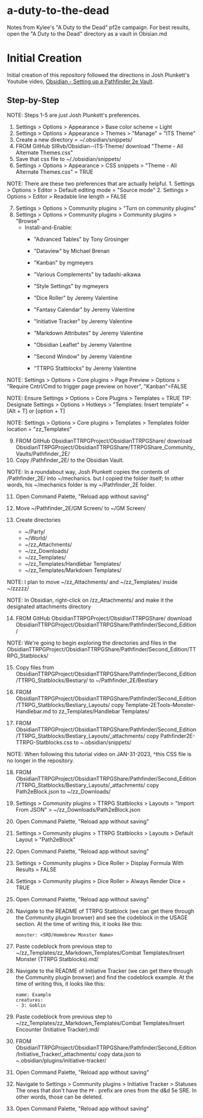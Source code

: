 # a-duty-to-the-dead
Notes from Kylee's "A Duty to the Dead" pf2e campaign. For best results, open the "A Duty to the Dead" directory as a vault in Obisian.md

# Initial Creation
Initial creation of this repository followed the directions in Josh Plunkett's Youtube video, [Obsidian - Setting up a Pathfinder 2e Vault](https://youtu.be/-gJZe9BN9pU).

## Step-by-Step
NOTE: Steps 1-5 are just Josh Plunkett's preferences.
1. Settings > Options > Appearance > Base color scheme = Light
2. Settings > Options > Appearance > Themes > "Manage" = "ITS Theme"
3. Create a new directory = ~/.obsidian/snippets/
4. FROM GitHub SIRvb/Obsidian--ITS-Theme/ download "Theme - All Alternate Themes.css"
5. Save that css file to ~/./obsidian/snippets/
6. Settings > Options > Appearance > CSS snippets > "Theme - All Alternate Themes.css" = TRUE

NOTE: There are these two preferences that are actually helpful.
    1. Settings > Options > Editor > Default editing mode = "Source mode"
    2. Settings > Options > Editor > Readable line length = FALSE

7. Settings > Options > Community plugins > "Turn on community plugins"
8. Settings > Options > Community plugins > Community plugins > "Browse"
    - Install-and-Enable:
        - "Advanced Tables" by Tony Grosinger
        - "Dataview" by Michael Brenan
        - "Kanban" by mgmeyers
        - "Various Complements" by tadashi-aikawa
        -  "Style Settings" by mgmeyers

        - "Dice Roller" by Jeremy Valentine
        - "Fantasy Calendar" by Jeremy Valentine
        - "Initiative Tracker" by Jeremy Valentine
        - "Markdown Attributes" by Jeremy Valentine
        - "Obsidian Leaflet" by Jeremy Valentine
        - "Second Window" by Jeremy Valentine
        - "TTRPG Statblocks" by Jeremy Valentine

NOTE: Settings > Options > Core plugins > Page Preview > Options > "Require Cntrl/Cmd to trigger page preview on hover", "Kanban"=FALSE

NOTE: Ensure Settings > Options > Core Plugins > Templates = TRUE
TIP: Designate Settings > Options > Hotkeys > "Templates: Insert template" = [Alt + T] or [option + T]

NOTE: Settings > Options > Core plugins > Templates > Templates folder location = "zz_Templates"

9. FROM
    GitHub
        ObsidianTTRPGProject/ObsidianTTRPGShare/
    download
        ObsidianTTRPGProject/ObsidianTTRPGShare/TTRPGShare_Community_Vaults/Pathfinder_2E/
10. Copy /Pathfinder_2E/ to the Obsidian Vault.

NOTE: In a roundabout way, Josh Plunkett copies the contents of /Pathfinder_2E/ into ~/mechanics. but I copied the folder itself; In other words, his ~/mechanics folder is my ~/Pathfinder_2E folder.

11. Open Command Palette, "Reload app without saving"

12. Move ~/Pathfinder_2E/GM Screen/ to ~/GM Screen/

13. Create directories
    - ~/Party/
    - ~/World/
    - ~/zz_Attachments/
    - ~/zz_Downloads/
    - ~/zz_Templates/
    - ~/zz_Templates/Handlebar Templates/
    - ~/zz_Templates/Markdown Templates/

NOTE: I plan to move ~/zz_Attachments/ and ~/zz_Templates/ inside ~/zzzzz/

NOTE: In Obsidian, right-click on /zz_Attachments/ and make it the designated attachments directory

14. FROM
    GitHub
        ObsidianTTRPGProject/ObsidianTTRPGShare/
    download
        ObsidianTTRPGProject/ObsidianTTRPGShare/Pathfinder/Second_Edition/

NOTE: We're going to begin exploring the directories and files in the ObsidianTTRPGProject/ObsidianTTRPGShare/Pathfinder/Second_Edition/TTRPG_Statblocks/ 

15. Copy files from
        ObsidianTTRPGProject/ObsidianTTRPGShare/Pathfinder/Second_Edition/TTRPG_Statblocks/Bestiary/
    to
        ~/Pathfinder_2E/Bestiary

16. FROM
        ObsidianTTRPGProject/ObsidianTTRPGShare/Pathfinder/Second_Edition/TTRPG_Statblocks/Bestiary_Layouts/
    copy
        Template-2ETools-Monster-Handlebar.md
    to
        zz_Templates/Handlebar Templates/

17. FROM
        ObsidianTTRPGProject/ObsidianTTRPGShare/Pathfinder/Second_Edition/TTRPG_Statblocks/Bestiary_Layouts/_attachments/
    copy
        Pathfinder2E-TTRPG-Statblocks.css
    to
        ~.obsidian/snippets/

NOTE: When following this tutorial video on JAN-31-2023, ^this CSS file is no longer in the repository.

18. FROM
        ObsidianTTRPGProject/ObsidianTTRPGShare/Pathfinder/Second_Edition/TTRPG_Statblocks/Bestiary_Layouts/_attachments/
    copy
        Path2eBlock.json
    to
        ~/zz_Downloads/

19. Settings > Community plugins > TTRPG Statblocks > Layouts > "Import From JSON" > ~/zz_Downloads/Path2eBlock.json
20. Open Command Palette, "Reload app without saving"

21. Settings > Community plugins > TTRPG Statblocks > Layouts > Default Layout > "Path2eBlock"
22. Open Command Palette, "Reload app without saving"

23. Settings > Community plugins > Dice Roller > Display Formula With Results = FALSE
24. Settings > Community plugins > Dice Roller > Always Render Dice = TRUE
25. Open Command Palette, "Reload app without saving"

26. Navigate to the README of TTRPG Statblock (we can get there through the Community plugin browser) and see the codeblock in the USAGE section. At the time of writing this, it looks like this:
    ```statblock
    monster: <SRD/Homebrew Monster Name>
    ```

27. Paste codeblock from previous step to
    ~/zz_Templates/zz_Markdown_Templates/Combat Templates/Insert Monster (TTRPG Statblocks).md/

28. Navigate to the README of Initiative Tracker (we can get there through the Community plugin browser) and find the codeblock example. At the time of writing this, it looks like this:
    ```encounter
    name: Example
    creatures:
    - 3: Goblin
    ```

29. Paste codeblock from previous step to
    ~/zz_Templates/zz_Markdown_Templates/Combat Templates/Insert Encounter (Initiative Tracker).md/

30. FROM
        ObsidianTTRPGProject/ObsidianTTRPGShare/Pathfinder/Second_Edition/Initiative_Tracker/_attachments/
    copy
        data.json
    to
        ~.obsidian/plugins/initiative-tracker/
31. Open Command Palette, "Reload app without saving"

32. Navigate to
        Settings > Community plugins > Initiative Tracker > Statuses
    The ones that don't have the `PF-` prefix are ones from the d&d 5e SRE. In other words, those can be deleted.
33. Open Command Palette, "Reload app without saving"